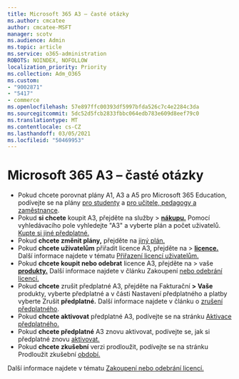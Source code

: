 ```yaml
---
title: Microsoft 365 A3 – časté otázky
ms.author: cmcatee
author: cmcatee-MSFT
manager: scotv
ms.audience: Admin
ms.topic: article
ms.service: o365-administration
ROBOTS: NOINDEX, NOFOLLOW
localization_priority: Priority
ms.collection: Adm_O365
ms.custom:
- "9002871"
- "5417"
- commerce
ms.openlocfilehash: 57e897ffc00393df5997bfda526c7c4e2284c3da
ms.sourcegitcommit: 5dc52d5fcb2833fbbc064edb783e609d8eef79c0
ms.translationtype: MT
ms.contentlocale: cs-CZ
ms.lasthandoff: 03/05/2021
ms.locfileid: "50469953"
---
```

# <a name="microsoft-365-a3-faq"></a>Microsoft 365 A3 – časté otázky

- Pokud chcete porovnat plány A1, A3 a A5 pro Microsoft 365 Education, podívejte se na plány [pro studenty](https://www.microsoft.com/microsoft-365/academic/compare-office-365-education-plans?activetab=tab:primaryr1) a [pro učitele, pedagogy a zaměstnance](https://www.microsoft.com/microsoft-365/academic/compare-office-365-education-plans?activetab=tab:primaryr2).
- Pokud **si chcete** koupit A3, přejděte na služby > **[nákupu.](https://go.microsoft.com/fwlink/p/?linkid=868433)** Pomocí vyhledávacího pole vyhledejte "A3" a vyberte plán a počet uživatelů. [Kupte si jiné předplatné.](https://docs.microsoft.com/microsoft-365/commerce/try-or-buy-microsoft-365#buy-a-different-subscription)
- Pokud **chcete změnit plány,** přejděte na [jiný plán.](https://docs.microsoft.com/microsoft-365/commerce/subscriptions/upgrade-to-different-plan)
- Pokud **chcete uživatelům** přiřadit licence A3, přejděte na > **[licence.](https://go.microsoft.com/fwlink/p/?linkid=842264)** Další informace najdete v tématu [Přiřazení licencí uživatelům.](https://docs.microsoft.com/microsoft-365/admin/manage/assign-licenses-to-users)
- Pokud **chcete koupit nebo odebrat** licence A3, přejděte na > vaše **[produkty.](https://go.microsoft.com/fwlink/p/?linkid=842054)** Další informace najdete v článku Zakoupení [nebo odebrání licencí.](https://docs.microsoft.com/microsoft-365/commerce/licenses/buy-licenses)
- Pokud **chcete** zrušit předplatné A3, přejděte na Fakturační  **> Vaše [](https://go.microsoft.com/fwlink/p/?linkid=842054)** produkty, vyberte předplatné a v části Nastavení předplatného a platby vyberte Zrušit **předplatné.** Další informace najdete v článku o [zrušení předplatného](https://docs.microsoft.com/microsoft-365/commerce/subscriptions/cancel-your-subscription).
- Pokud **chcete aktivovat** předplatné A3, podívejte se na stránku [Aktivace předplatného.](https://docs.microsoft.com/alchemyinsights/activate-your-office-365-subscription)
- Pokud **chcete předplatné** A3 znovu aktivovat, podívejte se, jak si předplatné znovu [aktivovat.](https://docs.microsoft.com/alchemyinsights/reactivate-your-subscription)
- Pokud **chcete zkušební** verzi prodloužit, podívejte se na stránku Prodloužit zkušební [období.](https://docs.microsoft.com/microsoft-365/commerce/extend-your-trial)

Další informace najdete v tématu [Zakoupení nebo odebrání licencí.](https://docs.microsoft.com/microsoft-365/commerce/licenses/buy-licenses)